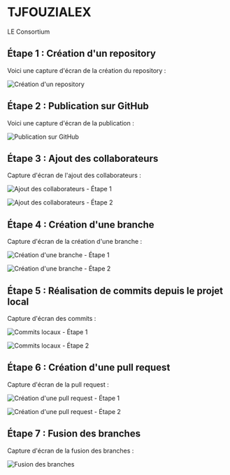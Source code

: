 # TJFOUZIALEX
 LE Consortium

## Étape 1 : Création d'un repository
Voici une capture d'écran de la création du repository :

![Création d'un repository](2.png)

## Étape 2 : Publication sur GitHub
Voici une capture d'écran de la publication :

![Publication sur GitHub](3.png)

## Étape 3 : Ajout des collaborateurs
Capture d'écran de l'ajout des collaborateurs :

![Ajout des collaborateurs - Étape 1](6.png)

![Ajout des collaborateurs - Étape 2](7.png)

## Étape 4 : Création d'une branche
Capture d'écran de la création d'une branche :

![Création d'une branche - Étape 1](8.png)

![Création d'une branche - Étape 2](9.png)

## Étape 5 : Réalisation de commits depuis le projet local
Capture d'écran des commits :

![Commits locaux - Étape 1](10.png)

![Commits locaux - Étape 2](11.png)

## Étape 6 : Création d'une pull request
Capture d'écran de la pull request :

![Création d'une pull request - Étape 1](12.png)

![Création d'une pull request - Étape 2](13.png)

## Étape 7 : Fusion des branches
Capture d'écran de la fusion des branches :

![Fusion des branches](14.png)